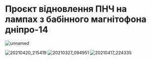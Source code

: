 # Проєкт відновлення ПНЧ на лампах з бабінного магнітофона дніпро-14
![unnamed](https://user-images.githubusercontent.com/74230330/139736709-bcd875d5-7312-496f-84a5-193846110b37.jpg)

![20210420_215419](https://user-images.githubusercontent.com/74230330/139736447-41b25f0e-87bf-485c-b70d-7d8850760b32.jpg)
![20210327_094951](https://user-images.githubusercontent.com/74230330/139736490-5cc10e53-f4ac-404b-8592-b9d956826a7c.jpg)
![20210417_224335](https://user-images.githubusercontent.com/74230330/139736492-34e63fbb-f098-4f53-8899-e858a710555e.jpg)
